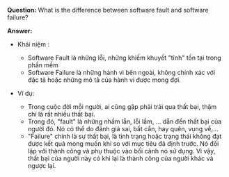 **Question:** What is the difference between software fault and software failure? 

**Answer:**
* Khái niệm :
    * Software Fault là những lỗi, những khiếm khuyết "tĩnh" tồn tại trong phần mềm
	* Software Failure là những hành vi bên ngoài, không chính xác với đặc tả hoặc những mô tả của hành vi được mong đợi.
	
* Ví dụ: 
	* Trong cuộc đời mỗi người, ai cũng gặp phải trải qua thất bại, thậm chí là rất nhiều thất bại. 
	* Trong đó, "fault" là những nhầm lẫn, lỗi lầm, ... dẫn đến thất bại của người đó. Nó có thể do đánh giá sai, bất cẩn, hay quên, vụng về,... 
	* "Failure" chính là sự thất bại, là tình trạng hoặc trạng thái không đạt được kết quả mong muốn khi so với mục tiêu đã định trước. Nó đối lập với thành công và phụ thuộc vào bối cảnh nó sử dụng. Vì vậy, thất bại của người này có khi lại là thành công của người khác và ngược lại.
